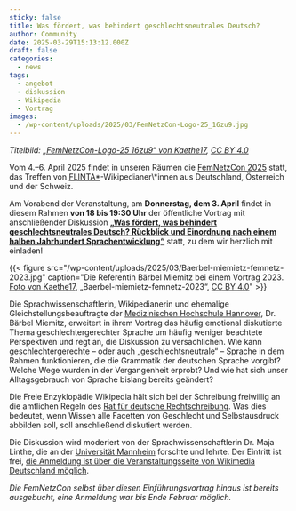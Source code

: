 ```yaml
---
sticky: false
title: Was fördert, was behindert geschlechtsneutrales Deutsch?
author: Community
date: 2025-03-29T15:13:12.000Z
draft: false
categories:
  - news
tags:
  - angebot
  - diskussion
  - Wikipedia
  - Vortrag
images: 
  - /wp-content/uploads/2025/03/FemNetzCon-Logo-25_16zu9.jpg
---
```


_Titelbild: [„FemNetzCon-Logo-25 16zu9“ von Kaethe17](https://commons.wikimedia.org/wiki/File:FemNetzCon-Logo-25_16zu9.jpg), [CC BY 4.0](https://creativecommons.org/licenses/by/4.0/legalcode)_

Vom 4.–6. April 2025 findet in unseren Räumen die [FemNetzCon 2025](https://de.wikipedia.org/wiki/Wikipedia:WikiProjekt_FemNetz/FemNetzCon_2025) statt, das Treffen von [FLINTA\*](https://de.wikipedia.org/wiki/FLINTA*)-Wikipedianer\*innen aus Deutschland, Österreich und der Schweiz.

Am Vorabend der Veranstaltung, am **Donnerstag, dem 3. April** findet in diesem Rahmen **von 18 bis 19:30 Uhr** der öffentliche Vortrag mit anschließender Diskussion [**„Was fördert, was behindert geschlechtsneutrales Deutsch? Rückblick und Einordnung nach einem halben Jahrhundert Sprachentwicklung“**](https://de.wikipedia.org/wiki/Wikipedia:WikiProjekt_FemNetz/FemNetzCon_2025/Programm/Geschlechtsneutrales_Deutsch) statt, zu dem wir herzlich mit einladen!

{{< figure src="/wp-content/uploads/2025/03/Baerbel-miemietz-femnetz-2023.jpg" caption="Die Referentin Bärbel Miemitz bei einem Vortrag 2023. [Foto von Kaethe17](https://commons.wikimedia.org/wiki/File:Baerbel-miemietz-femnetz-2023.jpg), „Baerbel-miemietz-femnetz-2023“, [CC BY 4.0](https://creativecommons.org/licenses/by/4.0/legalcode)" >}}

Die Sprachwissenschaftlerin, Wikipedianerin und ehemalige Gleichstellungsbeauftragte der [Medizinischen Hochschule Hannover](https://de.wikipedia.org/wiki/Medizinische_Hochschule_Hannover), Dr. Bärbel Miemitz, erweitert in ihrem Vortrag das häufig emotional diskutierte Thema geschlechtergerechter Sprache um häufig weniger beachtete Perspektiven und regt an, die Diskussion zu versachlichen. Wie kann geschlechtergerechte – oder auch „geschlechtsneutrale“ – Sprache in dem Rahmen funktionieren, die die Grammatik der deutschen Sprache vorgibt? Welche Wege wurden in der Vergangenheit erprobt? Und wie hat sich unser Alltagsgebrauch von Sprache bislang bereits geändert?

Die Freie Enzyklopädie Wikipedia hält sich bei der Schreibung freiwillig an die amtlichen Regeln des [Rat für deutsche Rechtschreibung](https://de.wikipedia.org/wiki/Rat_f%C3%BCr_deutsche_Rechtschreibung). Was dies bedeutet, wenn Wissen alle Facetten von Geschlecht und Selbstausdruck abbilden soll, soll anschließend diskutiert werden.

Die Diskussion wird moderiert von der Sprachwissenschaftlerin Dr. Maja Linthe, die an der [Universität Mannheim](https://de.wikipedia.org/wiki/Universit%C3%A4t_Mannheim) forschte und lehrte. Der Eintritt ist frei, [die Anmeldung ist über die Veranstaltungsseite von Wikimedia Deutschland möglich](https://www.wikimedia.de/veranstaltungen/hauptweg-und-nebenwege-zu-geschlechtsneutraler-sprache/).

_Die FemNetzCon selbst über diesen Einführungsvortrag hinaus ist bereits ausgebucht, eine Anmeldung war bis Ende Februar möglich._
